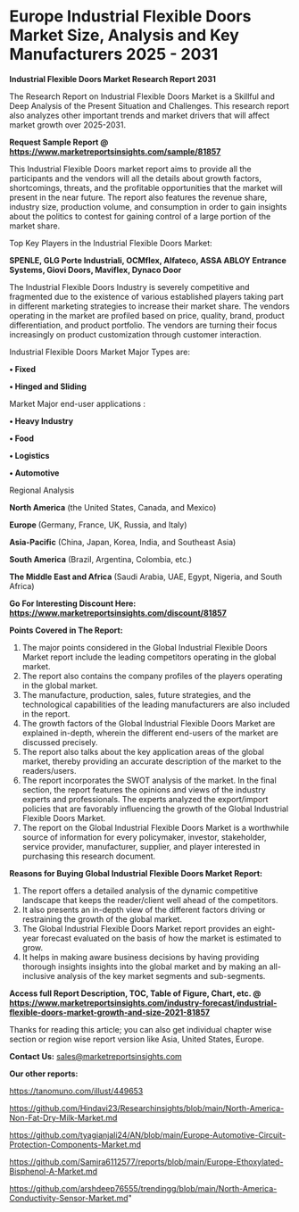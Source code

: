 # Europe Industrial Flexible Doors Market Size, Analysis and Key Manufacturers 2025 - 2031

<strong>Industrial Flexible Doors Market Research Report 2031</strong>

The Research Report on Industrial Flexible Doors Market is a Skillful and Deep Analysis of the Present Situation and Challenges. This research report also analyzes other important trends and market drivers that will affect market growth over 2025-2031.

<strong>Request Sample Report @ <a href=https://www.marketreportsinsights.com/sample/81857>https://www.marketreportsinsights.com/sample/81857</a></strong>

This Industrial Flexible Doors market report aims to provide all the participants and the vendors will all the details about growth factors, shortcomings, threats, and the profitable opportunities that the market will present in the near future. The report also features the revenue share, industry size, production volume, and consumption in order to gain insights about the politics to contest for gaining control of a large portion of the market share.

Top Key Players in the Industrial Flexible Doors Market:

<strong>SPENLE, GLG Porte Industriali, OCMflex, Alfateco, ASSA ABLOY Entrance Systems, Giovi Doors, Maviflex, Dynaco Door</strong>

The Industrial Flexible Doors Industry is severely competitive and fragmented due to the existence of various established players taking part in different marketing strategies to increase their market share. The vendors operating in the market are profiled based on price, quality, brand, product differentiation, and product portfolio. The vendors are turning their focus increasingly on product customization through customer interaction.

Industrial Flexible Doors Market Major Types are:

<strong>• Fixed

• Hinged and Sliding</strong>

Market Major end-user applications :

<strong>• Heavy Industry

• Food

• Logistics

• Automotive</strong>

Regional Analysis

</u><strong><b>North America</b></strong> (the United States, Canada, and Mexico)

<strong><b>Europe </b></strong>(Germany, France, UK, Russia, and Italy)

<strong><b>Asia-Pacific</b></strong> (China, Japan, Korea, India, and Southeast Asia)

<strong><b>South America</b></strong> (Brazil, Argentina, Colombia, etc.)

<strong><b>The Middle East and Africa</b></strong> (Saudi Arabia, UAE, Egypt, Nigeria, and South Africa)

<strong>Go For Interesting Discount Here: <a href=https://www.marketreportsinsights.com/discount/81857>https://www.marketreportsinsights.com/discount/81857</a></strong>

<strong>Points Covered in The Report:</strong>
<ol>
  <li>The major points considered in the Global Industrial Flexible Doors Market report include the leading competitors operating in the global market.</li>
  <li>The report also contains the company profiles of the players operating in the global market.</li>
  <li>The manufacture, production, sales, future strategies, and the technological capabilities of the leading manufacturers are also included in the report.</li>
  <li>The growth factors of the Global Industrial Flexible Doors Market are explained in-depth, wherein the different end-users of the market are discussed precisely.</li>
  <li>The report also talks about the key application areas of the global market, thereby providing an accurate description of the market to the readers/users.</li>
  <li>The report incorporates the SWOT analysis of the market. In the final section, the report features the opinions and views of the industry experts and professionals. The experts analyzed the export/import policies that are favorably influencing the growth of the Global Industrial Flexible Doors Market.</li>
  <li>The report on the Global Industrial Flexible Doors Market is a worthwhile source of information for every policymaker, investor, stakeholder, service provider, manufacturer, supplier, and player interested in purchasing this research document.</li>
</ol>
<strong>Reasons for Buying Global Industrial Flexible Doors Market Report:</strong>

<ol>
  <li>The report offers a detailed analysis of the dynamic competitive landscape that keeps the reader/client well ahead of the competitors.</li>
  <li>It also presents an in-depth view of the different factors driving or restraining the growth of the global market.</li>
  <li>The Global Industrial Flexible Doors Market report provides an eight-year forecast evaluated on the basis of how the market is estimated to grow.</li>
  <li>It helps in making aware business decisions by having providing thorough insights insights into the global market and by making an all-inclusive analysis of the key market segments and sub-segments.</li>
</ol>
<strong>Access full Report Description, TOC, Table of Figure, Chart, etc. @ <a href=https://www.marketreportsinsights.com/industry-forecast/industrial-flexible-doors-market-growth-and-size-2021-81857>https://www.marketreportsinsights.com/industry-forecast/industrial-flexible-doors-market-growth-and-size-2021-81857</a></strong>


Thanks for reading this article; you can also get individual chapter wise section or region wise report version like Asia, United States, Europe.

<strong>Contact Us:</strong>
sales@marketreportsinsights.com

<strong>Our other reports:</strong>

<a href=https://tanomuno.com/illust/449653>https://tanomuno.com/illust/449653</a>

<a href=https://github.com/Hindavi23/Researchinsights/blob/main/North-America-Non-Fat-Dry-Milk-Market.md>https://github.com/Hindavi23/Researchinsights/blob/main/North-America-Non-Fat-Dry-Milk-Market.md</a>

<a href=https://github.com/tyagianjali24/AN/blob/main/Europe-Automotive-Circuit-Protection-Components-Market.md>https://github.com/tyagianjali24/AN/blob/main/Europe-Automotive-Circuit-Protection-Components-Market.md</a>

<a href=https://github.com/Samira6112577/reports/blob/main/Europe-Ethoxylated-Bisphenol-A-Market.md>https://github.com/Samira6112577/reports/blob/main/Europe-Ethoxylated-Bisphenol-A-Market.md</a>

<a href=https://github.com/arshdeep76555/trendingg/blob/main/North-America-Conductivity-Sensor-Market.md>https://github.com/arshdeep76555/trendingg/blob/main/North-America-Conductivity-Sensor-Market.md</a>"
